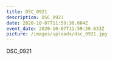```yaml
---
title: DSC_0921
description: DSC_0921
date: 2020-10-07T11:59:30.604Z
event_date: 2020-10-07T11:59:30.633Z
picture: /images/uploads/dsc_0921.jpg
---
```

DSC_0921